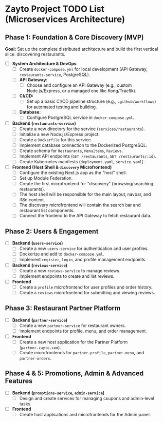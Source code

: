 # Zayto Project TODO List (Microservices Architecture)

## Phase 1: Foundation & Core Discovery (MVP)

**Goal:** Set up the complete distributed architecture and build the first vertical slice: discovering restaurants.

- [ ] **System Architecture & DevOps**
  - [ ] Create `docker-compose.yml` for local development (API Gateway, `restaurants-service`, PostgreSQL).
  - [ ] **API Gateway:**
    - [ ] Choose and configure an API Gateway (e.g., custom Node.js/Express, or a managed one like Kong/Traefik).
  - [ ] **CI/CD:**
    - [ ] Set up a basic CI/CD pipeline structure (e.g., `.github/workflows`) for automated testing and building.
  - [ ] **Database:**
    - [ ] Configure PostgreSQL service in `docker-compose.yml`.

- [ ] **Backend (`restaurants-service`)**
  - [ ] Create a new directory for the service (`services/restaurants`).
  - [ ] Initialize a new Node.js/Express project.
  - [ ] Create a `Dockerfile` for this service.
  - [ ] Implement database connection to the Dockerized PostgreSQL.
  - [ ] Create schema for `Restaurants`, `MenuItems`, `Reviews`.
  - [ ] Implement API endpoints (`GET /restaurants`, `GET /restaurants/:id`).
  - [ ] Create Kubernetes manifests (`deployment.yaml`, `service.yaml`).

- [ ] **Frontend (Host Shell & `discovery` Microfrontend)**
  - [ ] Configure the existing Next.js app as the "host" shell.
  - [ ] Set up Module Federation.
  - [ ] Create the first microfrontend for "discovery" (browsing/searching restaurants).
  - [ ] The host shell will be responsible for the main layout, navbar, and i18n context.
  - [ ] The discovery microfrontend will contain the search bar and restaurant list components.
  - [ ] Connect the frontend to the API Gateway to fetch restaurant data.

## Phase 2: Users & Engagement

- [ ] **Backend (`users-service`)**
  - [ ] Create a new `users-service` for authentication and user profiles.
  - [ ] Dockerize and add to `docker-compose.yml`.
  - [ ] Implement `register`, `login`, and profile management endpoints.
- [ ] **Backend (`reviews-service`)**
  - [ ] Create a new `reviews-service` to manage reviews.
  - [ ] Implement endpoints to create and list reviews.
- [ ] **Frontend**
  - [ ] Create a `profile` microfrontend for user profiles and order history.
  - [ ] Create a `reviews` microfrontend for submitting and viewing reviews.

## Phase 3: Restaurant Partner Platform

- [ ] **Backend (`partner-service`)**
  - [ ] Create a new `partner-service` for restaurant owners.
  - [ ] Implement endpoints for profile, menu, and order management.
- [ ] **Frontend**
  - [ ] Create a new host application for the Partner Platform (`partner.zayto.com`).
  - [ ] Create microfrontends for `partner-profile`, `partner-menu`, and `partner-orders`.

## Phase 4 & 5: Promotions, Admin & Advanced Features

- [ ] **Backend (`promotions-service`, `admin-service`)**
  - [ ] Design and create services for managing coupons and admin-level tasks.
- [ ] **Frontend**
  - [ ] Create host applications and microfrontends for the Admin panel.